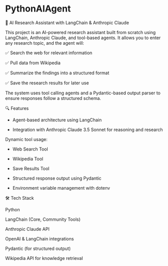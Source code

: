 # PythonAIAgent

🧠 AI Research Assistant with LangChain & Anthropic Claude

This project is an AI-powered research assistant built from scratch using LangChain, Anthropic Claude, and tool-based agents. It allows you to enter any research topic, and the agent will:

✅ Search the web for relevant information

✅ Pull data from Wikipedia

✅ Summarize the findings into a structured format

✅ Save the research results for later use

The system uses tool calling agents and a Pydantic-based output parser to ensure responses follow a structured schema.


🔍 Features

- Agent-based architecture using LangChain

- Integration with Anthropic Claude 3.5 Sonnet for reasoning and research

 Dynamic tool usage:

- Web Search Tool

- Wikipedia Tool

- Save Results Tool

- Structured response output using Pydantic

- Environment variable management with dotenv


🛠 Tech Stack

Python

LangChain (Core, Community Tools)

Anthropic Claude API

OpenAI & LangChain integrations

Pydantic (for structured output)

Wikipedia API for knowledge retrieval

